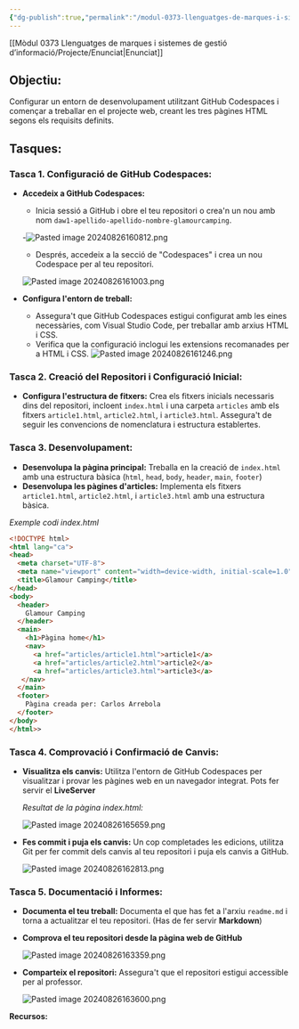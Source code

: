 ```yaml
---
{"dg-publish":true,"permalink":"/modul-0373-llenguatges-de-marques-i-sistemes-de-gestio-d-informacio/projecte/histories/historia-1/historia-1-configuracio-i-treball-amb-git-hub-codespaces/"}
---
```


[[Mòdul 0373 Llenguatges de marques i sistemes de gestió d’informació/Projecte/Enunciat\|Enunciat]]
## **Objectiu:** 
Configurar un entorn de desenvolupament utilitzant GitHub Codespaces i començar a treballar en el projecte web, creant les tres pàgines HTML segons els requisits definits.

## Tasques:

### Tasca 1. Configuració de GitHub Codespaces:
    
- **Accedeix a GitHub Codespaces:** 
	- Inicia sessió a GitHub i obre el teu repositori o crea'n un nou amb nom ``daw1-apellido-apellido-nombre-glamourcamping``. 
	
	-![Pasted image 20240826160812.png](/img/user/M%C3%B2dul%200373%20Llenguatges%20de%20marques%20i%20sistemes%20de%20gesti%C3%B3%20d%E2%80%99informaci%C3%B3/Projecte/Hist%C3%B2ries/adjuntos/Pasted%20image%2020240826160812.png)
	
	- Després, accedeix a la secció de "Codespaces" i crea un nou Codespace per al teu repositori.

	![Pasted image 20240826161003.png](/img/user/M%C3%B2dul%200373%20Llenguatges%20de%20marques%20i%20sistemes%20de%20gesti%C3%B3%20d%E2%80%99informaci%C3%B3/Projecte/Hist%C3%B2ries/adjuntos/Pasted%20image%2020240826161003.png)

- **Configura l'entorn de treball:** 
	- Assegura't que GitHub Codespaces estigui configurat amb les eines necessàries, com Visual Studio Code, per treballar amb arxius HTML i CSS. 
	- Verifica que la configuració inclogui les extensions recomanades per a HTML i CSS.
	![Pasted image 20240826161246.png](/img/user/M%C3%B2dul%200373%20Llenguatges%20de%20marques%20i%20sistemes%20de%20gesti%C3%B3%20d%E2%80%99informaci%C3%B3/Projecte/Hist%C3%B2ries/adjuntos/Pasted%20image%2020240826161246.png)
### Tasca 2. Creació del Repositori i Configuració Inicial:
 
 - **Configura l'estructura de fitxers:** Crea els fitxers inicials necessaris dins del repositori, incloent `index.html` i una carpeta ``articles`` amb els fitxers `article1.html`, `article2.html`, i `article3.html`. Assegura't de seguir les convencions de nomenclatura i estructura establertes.
### Tasca 3. Desenvolupament:
    
- **Desenvolupa la pàgina principal:** Treballa en la creació de `index.html` amb una estructura bàsica (``html``, ``head``, ``body``, ``header``, ``main``, ``footer``)
- **Desenvolupa les pàgines d'articles:** Implementa els fitxers `article1.html`, `article2.html`, i `article3.html` amb una estructura bàsica.

*Exemple codi index.html*

```html
<!DOCTYPE html>
<html lang="ca">
<head>
  <meta charset="UTF-8">
  <meta name="viewport" content="width=device-width, initial-scale=1.0">
  <title>Glamour Camping</title>
</head>
<body>
  <header>
    Glamour Camping
  </header>
  <main>
    <h1>Pàgina home</h1>
    <nav>
      <a href="articles/article1.html">article1</a>
      <a href="articles/article2.html">article2</a>
      <a href="articles/article3.html">article3</a>
   </nav>
  </main>
  <footer>
    Pàgina creada per: Carlos Arrebola
  </footer>
</body>
</html>>
```

### Tasca 4. Comprovació i Confirmació de Canvis:
    
- **Visualitza els canvis:** Utilitza l'entorn de GitHub Codespaces per visualitzar i provar les pàgines web en un navegador integrat. Pots fer servir el **LiveServer**

	*Resultat de la pàgina index.html:*	
	
	![Pasted image 20240826165659.png](/img/user/M%C3%B2dul%200373%20Llenguatges%20de%20marques%20i%20sistemes%20de%20gesti%C3%B3%20d%E2%80%99informaci%C3%B3/Projecte/Hist%C3%B2ries/adjuntos/Pasted%20image%2020240826165659.png)

- **Fes commit i puja els canvis:** Un cop completades les edicions, utilitza Git per fer commit dels canvis al teu repositori i puja els canvis a GitHub.

	![Pasted image 20240826162813.png](/img/user/M%C3%B2dul%200373%20Llenguatges%20de%20marques%20i%20sistemes%20de%20gesti%C3%B3%20d%E2%80%99informaci%C3%B3/Projecte/Hist%C3%B2ries/adjuntos/Pasted%20image%2020240826162813.png)
### Tasca 5. Documentació i Informes:
    
- **Documenta el teu treball:** Documenta el que has fet a l'arxiu ``readme.md`` i torna a actualitzar el teu repositori. (Has de fer servir **Markdown**)
- **Comprova el teu repositori desde la pàgina web de GitHub**

	![Pasted image 20240826163359.png](/img/user/M%C3%B2dul%200373%20Llenguatges%20de%20marques%20i%20sistemes%20de%20gesti%C3%B3%20d%E2%80%99informaci%C3%B3/Projecte/Hist%C3%B2ries/adjuntos/Pasted%20image%2020240826163359.png)

- **Comparteix el repositori:** Assegura't que el repositori estigui accessible per al professor.

	![Pasted image 20240826163600.png](/img/user/M%C3%B2dul%200373%20Llenguatges%20de%20marques%20i%20sistemes%20de%20gesti%C3%B3%20d%E2%80%99informaci%C3%B3/Projecte/Hist%C3%B2ries/adjuntos/Pasted%20image%2020240826163600.png)

**Recursos:**
